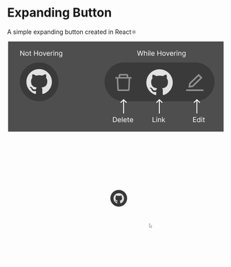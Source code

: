 # Expanding Button

A simple expanding button created in React⚛️

<p align="center">
    <img src="images/design.png" alt="Design" >
</p>

<p align="center">
    <img src="images/demo.gif" width=600 alt="Demo" >
</p>
